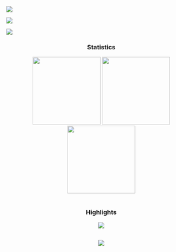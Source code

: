 <div> <a href="https://www.linkedin.com/in/ashishguptamma/" target="_blank"><img src="https://img.shields.io/badge/LinkedIn-0077B5?style=for-the-badge&logo=linkedin&logoColor=white" target="_blank"></a>

<a href="https://www.kaggle.com/roydatascience" target="_blank"><img src="https://img.shields.io/badge/Kaggle-20BEFF?style=for-the-badge&logo=Kaggle&logoColor=white" target="_blank"></a>

<a href = "mailto:ashish.mmaqueens@gmail.com"><img src="https://img.shields.io/badge/-Gmail-%23333?style=for-the-badge&logo=gmail&logoColor=white" target="_blank"></a>

</div>





<h3 align="center">Statistics</h3>

 <div align="center">

<img src="http://github-profile-summary-cards.vercel.app/api/cards/stats?username=roymachinelearning&theme=swift" height="180em" />

<img src="http://github-profile-summary-cards.vercel.app/api/cards/repos-per-language?username=roymachinelearning&theme=swift" height="180em"  />

<img src="http://github-profile-summary-cards.vercel.app/api/cards/profile-details?username=roymachinelearning&theme=swift" height="180em" />

</div>

<br/>

<h3 align="center">Highlights</h3>



<div align="center">

<img src="https://github-profile-trophy.vercel.app/?username=roymachinelearning&theme=swift&row=2&column=3"/></div>

 <div align="center">

<br/>

<img src="https://komarev.com/ghpvc/?username=roymachinelearning&label=Profile%20views&color=0e75b6&style=flat"/>

</div>



